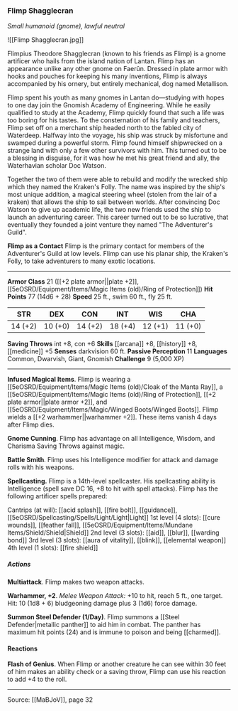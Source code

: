 ### Flimp Shagglecran
_Small humanoid (gnome), lawful neutral_

![[Flimp Shagglecran.jpg]]

Flimpius Theodore Shagglecran (known to his friends as Flimp) is a gnome artificer who hails from the island nation of Lantan. Flimp has an appearance unlike any other gnome on Faerûn. Dressed in plate armor with hooks and pouches for keeping his many inventions, Flimp is always accompanied by his ornery, but entirely mechanical, dog named Metallison.

Flimp spent his youth as many gnomes in Lantan do—studying with hopes to one day join the Gnomish Academy of Engineering. While he easily qualified to study at the Academy, Flimp quickly found that such a life was too boring for his tastes. To the consternation of his family and teachers, Flimp set off on a merchant ship headed north to the fabled city of Waterdeep. Halfway into the voyage, his ship was struck by misfortune and swamped during a powerful storm. Flimp found himself shipwrecked on a strange land with only a few other survivors with him. This turned out to be a blessing in disguise, for it was how he met his great friend and ally, the Waterhavian scholar Doc Watson.

Together the two of them were able to rebuild and modify the wrecked ship which they named the Kraken's Folly. The name was inspired by the ship's most unique addition, a magical steering wheel (stolen from the lair of a kraken) that allows the ship to sail between worlds. After convincing Doc Watson to give up academic life, the two new friends used the ship to launch an adventuring career. This career turned out to be so lucrative, that eventually they founded a joint venture they named "The Adventurer's Guild".

**Flimp as a Contact** Flimp is the primary contact for members of the Adventurer's Guild at low levels. Flimp can use his planar ship, the Kraken's Folly, to take adventurers to many exotic locations.






---

**Armor Class** 21 ([[+2 plate armor||plate +2]], [[5eOSRD/Equipment/Items/Magic Items (old)/Ring of Protection]])
**Hit Points** 77 (14d6 + 28)
**Speed** 25 ft., swim 60 ft., fly 25 ft.

| STR     | DEX     | CON     | INT     | WIS     | CHA     |
|---------|---------|---------|---------|---------|---------|
| 14 (+2) | 10 (+0) | 14 (+2) | 18 (+4) | 12 (+1) | 11 (+0) |

**Saving Throws** int +8, con +6
**Skills** [[arcana]] +8, [[history]] +8, [[medicine]] +5
**Senses** darkvision 60 ft.
**Passive Perception** 11
**Languages** Common, Dwarvish, Giant, Gnomish
**Challenge** 9 (5,000 XP)

---

**Infused Magical Items**. Flimp is wearing a [[5eOSRD/Equipment/Items/Magic Items (old)/Cloak of the Manta Ray]], a [[5eOSRD/Equipment/Items/Magic Items (old)/Ring of Protection]], [[+2 plate armor||plate armor +2]], and [[5eOSRD/Equipment/Items/Magic/Winged Boots/Winged Boots]]. Flimp wields a [[+2 warhammer||warhammer +2]]. These items vanish 4 days after Flimp dies.

**Gnome Cunning**. Flimp has advantage on all Intelligence, Wisdom, and Charisma Saving Throws against magic.

**Battle Smith**. Flimp uses his Intelligence modifier for attack and damage rolls with his weapons.

**Spellcasting.** Flimp is a 14th-level spellcaster. His spellcasting ability is Intelligence (spell save DC 16, +8 to hit with spell attacks). Flimp has the following artificer spells prepared:

Cantrips (at will): [[acid splash]], [[fire bolt]], [[guidance]], [[5eOSRD/Spellcasting/Spells/Light/Light|Light]]
1st level (4 slots): [[cure wounds]], [[feather fall]], [[5eOSRD/Equipment/Items/Mundane Items/Shield/Shield|Shield]]
2nd level (3 slots): [[aid]], [[blur]], [[warding bond]]
3rd level (3 slots): [[aura of vitality]], [[blink]], [[elemental weapon]]
4th level (1 slots): [[fire shield]]

##### Actions
**Multiattack**. Flimp makes two weapon attacks.

**Warhammer, +2**. _Melee Weapon Attack:_ +10 to hit, reach 5 ft., one target. Hit: 10 (1d8 + 6) bludgeoning damage plus 3 (1d6) force damage.

**Summon Steel Defender (1/Day)**. Flimp summons a [[Steel Defender|metallic panther]] to aid him in combat. The panther has maximum hit points (24) and is immune to poison and being [[charmed]].

#### Reactions
**Flash of Genius**. When Flimp or another creature he can see within 30 feet of him makes an ability check or a saving throw, Flimp can use his reaction to add +4 to the roll.


---

Source: [[MaBJoV]], page 32